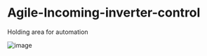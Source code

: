 # Agile-Incoming-inverter-control
Holding area for automation

![image](https://user-images.githubusercontent.com/115955610/218301469-6bb1af98-5d3e-4bef-a5f7-c90be1f7a60c.png)
